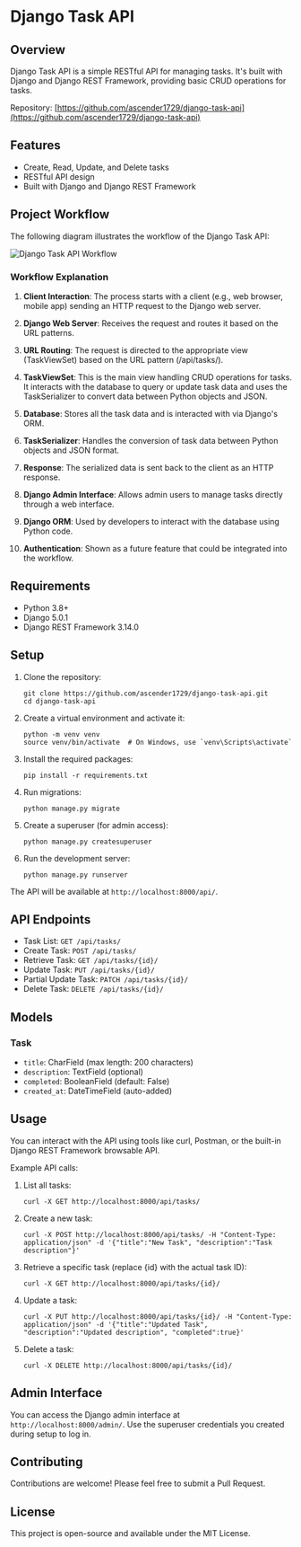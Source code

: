# Django Task API

## Overview

Django Task API is a simple RESTful API for managing tasks. It's built with Django and Django REST Framework, providing basic CRUD operations for tasks.

Repository: [https://github.com/ascender1729/django-task-api](https://github.com/ascender1729/django-task-api)

## Features

- Create, Read, Update, and Delete tasks
- RESTful API design
- Built with Django and Django REST Framework

## Project Workflow

The following diagram illustrates the workflow of the Django Task API:

![Django Task API Workflow](/workspaces/django-task-api/IMG.png)

### Workflow Explanation

1. **Client Interaction**: The process starts with a client (e.g., web browser, mobile app) sending an HTTP request to the Django web server.

2. **Django Web Server**: Receives the request and routes it based on the URL patterns.

3. **URL Routing**: The request is directed to the appropriate view (TaskViewSet) based on the URL pattern (/api/tasks/).

4. **TaskViewSet**: This is the main view handling CRUD operations for tasks. It interacts with the database to query or update task data and uses the TaskSerializer to convert data between Python objects and JSON.

5. **Database**: Stores all the task data and is interacted with via Django's ORM.

6. **TaskSerializer**: Handles the conversion of task data between Python objects and JSON format.

7. **Response**: The serialized data is sent back to the client as an HTTP response.

8. **Django Admin Interface**: Allows admin users to manage tasks directly through a web interface.

9. **Django ORM**: Used by developers to interact with the database using Python code.

10. **Authentication**: Shown as a future feature that could be integrated into the workflow.

## Requirements

- Python 3.8+
- Django 5.0.1
- Django REST Framework 3.14.0

## Setup

1. Clone the repository:
   ```
   git clone https://github.com/ascender1729/django-task-api.git
   cd django-task-api
   ```

2. Create a virtual environment and activate it:
   ```
   python -m venv venv
   source venv/bin/activate  # On Windows, use `venv\Scripts\activate`
   ```

3. Install the required packages:
   ```
   pip install -r requirements.txt
   ```

4. Run migrations:
   ```
   python manage.py migrate
   ```

5. Create a superuser (for admin access):
   ```
   python manage.py createsuperuser
   ```

6. Run the development server:
   ```
   python manage.py runserver
   ```

The API will be available at `http://localhost:8000/api/`.

## API Endpoints

- Task List: `GET /api/tasks/`
- Create Task: `POST /api/tasks/`
- Retrieve Task: `GET /api/tasks/{id}/`
- Update Task: `PUT /api/tasks/{id}/`
- Partial Update Task: `PATCH /api/tasks/{id}/`
- Delete Task: `DELETE /api/tasks/{id}/`

## Models

### Task

- `title`: CharField (max length: 200 characters)
- `description`: TextField (optional)
- `completed`: BooleanField (default: False)
- `created_at`: DateTimeField (auto-added)

## Usage

You can interact with the API using tools like curl, Postman, or the built-in Django REST Framework browsable API.

Example API calls:

1. List all tasks:
   ```
   curl -X GET http://localhost:8000/api/tasks/
   ```

2. Create a new task:
   ```
   curl -X POST http://localhost:8000/api/tasks/ -H "Content-Type: application/json" -d '{"title":"New Task", "description":"Task description"}'
   ```

3. Retrieve a specific task (replace {id} with the actual task ID):
   ```
   curl -X GET http://localhost:8000/api/tasks/{id}/
   ```

4. Update a task:
   ```
   curl -X PUT http://localhost:8000/api/tasks/{id}/ -H "Content-Type: application/json" -d '{"title":"Updated Task", "description":"Updated description", "completed":true}'
   ```

5. Delete a task:
   ```
   curl -X DELETE http://localhost:8000/api/tasks/{id}/
   ```

## Admin Interface

You can access the Django admin interface at `http://localhost:8000/admin/`. Use the superuser credentials you created during setup to log in.

## Contributing

Contributions are welcome! Please feel free to submit a Pull Request.

## License

This project is open-source and available under the MIT License.